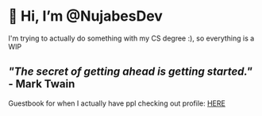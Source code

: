 # 👋 Hi, I’m **@NujabesDev**

I'm trying to actually do something with my CS degree :), so everything is a WIP

## *"The secret of getting ahead is getting started."* - **Mark Twain**

Guestbook for when I actually have ppl checking out profile: [HERE](https://github.com/NujabesDev/Guestbook/issues/1)
